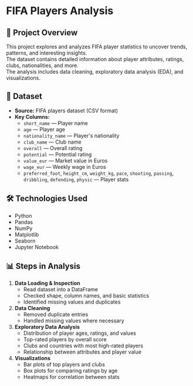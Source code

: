 # FIFA Players Analysis

## 📌 Project Overview
This project explores and analyzes FIFA player statistics to uncover trends, patterns, and interesting insights.  
The dataset contains detailed information about player attributes, ratings, clubs, nationalities, and more.  
The analysis includes data cleaning, exploratory data analysis (EDA), and visualizations.

## 📂 Dataset
- **Source:** FIFA players dataset (CSV format)
- **Key Columns:**
  - `short_name` — Player name
  - `age` — Player age
  - `nationality_name` — Player's nationality
  - `club_name` — Club name
  - `overall` — Overall rating
  - `potential` — Potential rating
  - `value_eur` — Market value in Euros
  - `wage_eur` — Weekly wage in Euros
  - `preferred_foot`, `height_cm`, `weight_kg`, `pace`, `shooting`, `passing`, `dribbling`, `defending`, `physic` — Player stats

## 🛠️ Technologies Used
- Python
- Pandas
- NumPy
- Matplotlib
- Seaborn
- Jupyter Notebook

## 📊 Steps in Analysis
1. **Data Loading & Inspection**
   - Read dataset into a DataFrame
   - Checked shape, column names, and basic statistics
   - Identified missing values and duplicates
2. **Data Cleaning**
   - Removed duplicate entries
   - Handled missing values where necessary
3. **Exploratory Data Analysis**
   - Distribution of player ages, ratings, and values
   - Top-rated players by overall score
   - Clubs and countries with most high-rated players
   - Relationship between attributes and player value
4. **Visualizations**
   - Bar plots of top players and clubs
   - Box plots for comparing ratings by age
   - Heatmaps for correlation between stats


